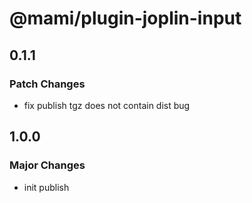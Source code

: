 # @mami/plugin-joplin-input

## 0.1.1

### Patch Changes

- fix publish tgz does not contain dist bug

## 1.0.0

### Major Changes

- init publish
